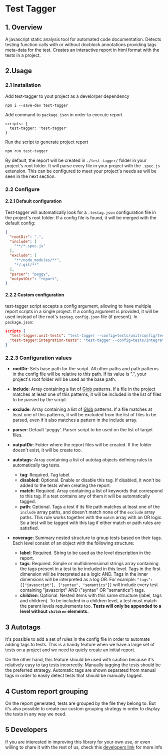 # Test Tagger
## 1. Overview
A javascript static analysis tool for automated code documentation. Detects testing function calls with or without docblock annotations providing tags meta-data for the test. Creates an interactive report in html format with the tests in a project.

## 2.Usage
### 2.1 Installation
Add test-tagger to yout project as a develorper dependency
```
npm i --save-dev test-tagger
```
Add command to `package.json` in order to execute report
```
scripts: {
  test-tagger: 'test-tagger'
}
```
Run the script to generate project report
```
npm run test-tagger
```
By default, the report will be created in `./test-tagger/` folder in your project's root folder. It will parse every file in your project with the `.spec.js` extension. This can be configured to meet your project's needs as will be seen in the next section.
### 2.2 Configure
#### 2.2.1 Default configuration
Test-tagger will automatically look for a `.testag.json` configuration file in the project's root folder. If a config file is found, it will be merged with the default config:
```json
{
  "rootDir": ".",
  "include": [
    "**/*.spec.js"
  ],
  "exclude": [
    "**/node_modules/**",
    "*/.git/**"
  ],
  "parser": "peggy",
  "outputDir": "report",
}
```
#### 2.2.2 Custom configuration
test-tagger script accepts a config argument, allowing to have multiple report scripts in a single project. If a config argument is provided, it will be used instead of the root's `testag.config.json` file (if present).
In `package.json`:
```json
scripts {
  "test-tagger:unit-tests": "test-tagger --config=tests/unit/config/testag.config.json",
  "test-tagger:integration-tests": "test-tagger --config=tests/integration/config/testag.config.json"
}
```

### 2.2.3 Configuration values
* **rootDir**: Sets base path for the script. All other paths and path patterns in the config file will be relative to this path. If its value is ".", your project's root folder will be used as the base path.

* **include**: Array containing a list of [Glob](https://www.npmjs.com/package/glob) patterns. If a file in the project matches at least one of this patterns, it will be included in the list of files to be parsed by the script.

* **exclude**: Array containing a list of [Glob](https://www.npmjs.com/package/glob) patterns. If a file matches at least one of this patterns, it will be excluded from the list of files to be parsed, even if it also matches a pattern in the include array.

* **parser**: Default 'peggy'. Parser script to be used on the list of target files.

* **outputDir**: Folder where the report files will be created. If the folder doesn't exist, it will be create too.

* **autotags**: Array containing a list of autotag objects defining rules to automatically tag tests.
  * **tag**: Required. Tag label.
  * **disabled**: Optional. Enable or disable this tag. If disabled, it won't be added to the tests when creating the report.
  * **match**: Required. Array containing a list of keywords that correspond to this tag. If a test contains any of them it will be automatically tagged.
  * **path**: Optional. Tags a test if its file path matches at least one of the `include` array paths, and doesn't match none of the `exclude` array paths. This rule works together with the `match` array with an OR logic. So a test will be tagged with this tag if either match or path rules are satisfied.

* **coverage**: Summary nested structure to group tests based on their tags. Each level consist of an object with the following structure:
  * **label**: Required. String to be used as the level description in the report.
  * **tags**: Required. Simple or multidimensional strings array containing the tags present in a test to be included in this level. Tags in the first dimension will be interpreted as a logic AND. Tags in the inner dimensions will be interpreted as a log OR. For example: `"tags": [["javascript"], ["syntax", "semantics"]]` will include every test containing "javascript" AND ("syntax" OR "semantics") tags.
  * **children**: Optional. Nested items with this same structure (label, tags and children). To be included in a children level, a test must match the parent levels requirements too. **Tests will only be appended to a level without `children` elements.**


## 3 Autotags
It's possible to add a set of rules in the config file in order to automate adding tags to tests. This is a handy feature when we have a large set of tests on a project and we need to quicly create an initial report.

On the other hand, this feature should be used with caution because it's relatively easy to tag tests incorrectly. Manually tagging the tests should be the preferred strategy. Automatic tags are shown separated from manual tags in order to easily detect tests that should be manually tagged.

## 4 Custom report grouping
On the report generated, tests are grouped by the file they belong to. But it's also possible to create our custom grouping strategy in order to display the tests in any way we need. 

## 5 Developers
If you are interested in improving this library for your own use, or even willing to share it with the rest of us, check this [developers link](README_DEVELOPERS.md) for more info